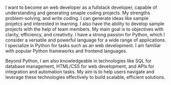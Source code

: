 I want to become an web developer as a fullstack developer, capable of understanding and generating smaple coding projects. My strengths problem-solving, and write coding. I can generate ideas like sample projetcs and interested in learning. I also have the ability to develop sample projects with the help of team members. My main goal is to objectives with clarity, efficiency, and creativity.
I have a strong passion for Python, which I consider a versatile and powerful language for a wide range of applications. I specialize in Python for tasks such as an web development. I am familiar with popular Python frameworks and frontend languages.

Beyond Python, I am also knowledgeable in technologies like SQL for database management, HTML/CSS for web development, and APIs for integration and automation tasks. My aim is to help users navigate and leverage these technologies effectively to build scalable, efficient solutions.

